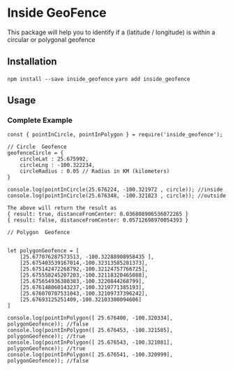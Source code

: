 # Inside GeoFence
This package will help you to identify if a (latitude / longitude) is within a circular or polygonal geofence

## Installation
`npm install --save inside_geofence`
`yarn add inside_geofence`

## Usage

### Complete Example


    const { pointInCircle, pointInPolygon } = require('inside_geofence');

    // Circle  Geofence
    geofenceCircle = { 
        circleLat : 25.675992,
        circleLng : -100.322234,
        circleRadius : 0.05 // Radius in KM (kilometers)
    }
    
    console.log(pointInCircle(25.676224, -100.321972 , circle)); //inside
    console.log(pointInCircle(25.676348, -100.321823 , circle)); //outside

    The above will return the result as 
    { result: true, distanceFromCenter: 0.036808906536072265 }
    { result: false, distanceFromCenter: 0.05712698970054393 }

    // Polygon  Geofence

    
    let polygonGeofence = [
        [25.677076287573513, -100.32288908958435 ], 
        [25.675403539167014,-100.32313585281373],
        [25.675142472268792,-100.32124757766725],
        [25.675558245207203,-100.32118320465088],
        [25.675654936380383,-100.3220844268799],
        [25.676148060143237,-100.3219771385193],
        [25.676070707531043,-100.32109737396242],
        [25.67693125251409,-100.32103300094606]
    ]

    console.log(pointInPolygon([ 25.676400, -100.320334], polygonGeofence)); //false
    console.log(pointInPolygon([ 25.676453, -100.321505], polygonGeofence)); //true
    console.log(pointInPolygon([ 25.676543, -100.321081], polygonGeofence)); //true
    console.log(pointInPolygon([ 25.676541, -100.320999], polygonGeofence)); //false

